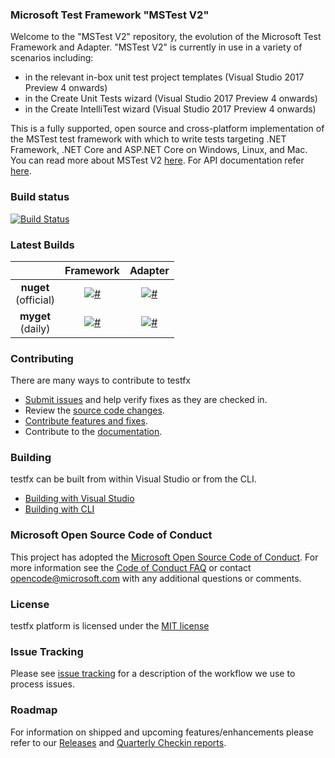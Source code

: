 ### Microsoft Test Framework "MSTest V2"
Welcome to the "MSTest V2" repository, the evolution of the Microsoft Test Framework and Adapter. "MSTest V2" is currently in use in a variety of scenarios including:
 - in the relevant in-box unit test project templates (Visual Studio 2017 Preview 4 onwards)
 - in the Create Unit Tests wizard (Visual Studio 2017 Preview 4 onwards)
 - in the Create IntelliTest wizard (Visual Studio 2017 Preview 4 onwards)

This is a fully supported, open source and cross-platform implementation of the MSTest test framework with which to write tests targeting .NET Framework, .NET Core and ASP.NET Core on Windows, Linux, and Mac. You can read more about MSTest V2 [here](https://devblogs.microsoft.com/devops/mstest-v2-now-and-ahead/). For API documentation refer [here](https://docs.microsoft.com/en-us/dotnet/api/microsoft.visualstudio.testtools.unittesting).

### Build status

[![Build Status](https://dev.azure.com/vstestplatform/TestFx/_apis/build/status/TestFx.CI?branchName=master)](https://dev.azure.com/vstestplatform/TestFx/_build/latest?definitionId=8&branchName=master)

### Latest Builds
|            | Framework | Adapter |
|:----------:|:----------------:|:------------------:|
|**nuget** <br> (official)  |[![#](https://img.shields.io/nuget/v/mstest.testframework.svg?style=flat)](http://www.nuget.org/packages/MSTest.TestFramework/)|[![#](https://img.shields.io/nuget/v/mstest.testadapter.svg?style=flat)](http://www.nuget.org/packages/MSTest.TestAdapter/)|
|**myget** <br> (daily)  |[![#](https://img.shields.io/dotnet.myget/mstestv2/vpre/MSTest.TestFramework.svg?style=flat)](https://dotnet.myget.org/feed/mstestv2/package/nuget/MSTest.TestFramework)|[![#](https://img.shields.io/dotnet.myget/mstestv2/vpre/MSTest.TestAdapter.svg)](https://dotnet.myget.org/feed/mstestv2/package/nuget/MSTest.TestAdapter)|

### Contributing
There are many ways to contribute to testfx
- [Submit issues](https://github.com/Microsoft/testfx/issues) and help verify fixes as they are checked in.
- Review the [source code changes](https://github.com/Microsoft/testfx/pulls).
- [Contribute features and fixes](https://github.com/Microsoft/testfx-docs/blob/master/docs/contribute.md).
- Contribute to the [documentation](https://github.com/Microsoft/testfx-docs).

### Building
testfx can be built from within Visual Studio or from the CLI.
- [Building with Visual Studio](https://github.com/Microsoft/testfx-docs/blob/master/docs/contribute.md#building-with-visual-studiovs)
- [Building with CLI](https://github.com/Microsoft/testfx-docs/blob/master/docs/contribute.md#building-with-command-linecli)

### Microsoft Open Source Code of Conduct
This project has adopted the [Microsoft Open Source Code of Conduct](https://opensource.microsoft.com/codeofconduct/). For more information see the [Code of Conduct FAQ](https://opensource.microsoft.com/codeofconduct/faq/) or contact [opencode@microsoft.com](mailto:opencode@microsoft.com) with any additional questions or comments.

### License
testfx platform is licensed under the [MIT license](https://github.com/Microsoft/testfx/blob/master/LICENSE)

### Issue Tracking
Please see [issue tracking](https://github.com/Microsoft/testfx-docs/blob/master/issuetracking.md) for a description of the workflow we use to process issues.

### Roadmap
For information on shipped and upcoming features/enhancements please refer to our [Releases](https://github.com/Microsoft/testfx-docs/blob/master/docs/releases.md) and [Quarterly Checkin reports](https://github.com/Microsoft/testfx-docs/tree/master/Quarterly%20Checkins).
